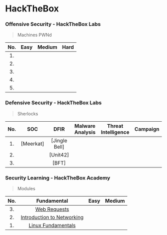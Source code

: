 # HackTheBox

<p align="center" width="100">


</p>

<h3>Offensive Security - HackTheBox Labs</h3>

> Machines PWNd 


|No.|Easy|Medium|Hard|
|:-:|:-------:|:-------:|:-------:|
|1. 
|2. 
|3. 
|4. 
|5. 





<h3>Defensive Security - HackTheBox Labs</h3>

> Sherlocks
  
  |No.|SOC|DFIR|Malware Analysis|Threat Intelligence|Campaign|
  |:-:|:-:|:--:|:--------------:|:-----------------:|:------:|
  |1. |[Meerkat]|[Jingle Bell]|
  |2. |[]()|[Unit42]|
  |3. |[]()|[BFT]|


<h3>Security Learning - HackTheBox Academy</h3>

> Modules

|No.|Fundamental|Easy|Medium|
|:-:|:-------:|:-------:|:-------:|
|3. |[Web Requests](https://github.com/thossa000/HackTheBox/tree/main/Learning%20Modules/General/Web%20Requests)|
|2. |[Introduction to Networking](https://github.com/thossa000/HackTheBox/blob/main/Learning%20Modules/General/Introduction%20to%20Networking/README.md)|
|1. |[Linux Fundamentals](https://github.com/thossa000/HackTheBox/blob/main/Learning%20Modules/General/Linux%20Fundamentals/README.md)|


